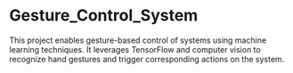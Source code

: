 # Gesture_Control_System
This project enables gesture-based control of systems using machine learning techniques. It leverages TensorFlow and computer vision to recognize hand gestures and trigger corresponding actions on the system.
